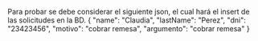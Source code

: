 Para probar se debe considerar el siguiente json, el cual hará el insert de las solicitudes en la BD.
{
    "name": "Claudia",
    "lastName": "Perez",
    "dni": "23423456",
    "motivo": "cobrar remesa",
    "argumento": "cobrar remesa"
}
